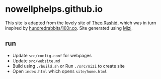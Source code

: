 # nowellphelps.github.io
This site is adapted from the lovely site of [Theo Rashid](theorashid.github.io), which was in turn inspired by [hundredrabbits/100r.co](100r.co). Site generated using [Mizi](https://github.com/abstractxan/Mizi).

## run
- Update `src/config.conf` for webpages
- Update `src/website.md`
- Build using `./build.sh` or Run `./src/mizi` to create site
- Open `index.html` which opens `site/home.html`
